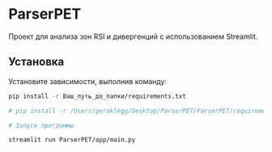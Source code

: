 # ParserPET

Проект для анализа зон RSI и дивергенций с использованием Streamlit.

## Установка

Установите зависимости, выполнив команду:

```bash
pip install -r Ваш_путь_до_папки/requirements.txt

# pip install -r /Users/geraklegg/Desktop/ParserPET/ParserPET/requirements.txt

# Запуск программы

streamlit run ParserPET/app/main.py
